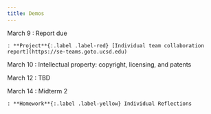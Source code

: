 ```yaml
---
title: Demos
---
```


March 9
: Report due

    : **Project**{:.label .label-red} [Individual team collaboration report](https://se-teams.goto.ucsd.edu)

March 10
: Intellectual property: copyright, licensing, and patents

March 12
: TBD

March 14
: Midterm 2

    : **Homework**{:.label .label-yellow} Individual Reflections
